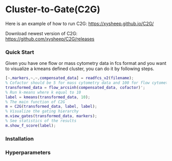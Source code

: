 # Cluster-to-Gate(C2G)
Here is an example of how to run C2G: https://xysheep.github.io/C2G/

Download newest version of C2G: https://github.com/xysheep/C2G/releases

### Quick Start
Given you have one flow or mass cytometry data in fcs format and you want to visualize a kmeans defined cluster, you can do it by following steps.
```MATLAB
[~,markers,~,~,compensated_data] = readfcs_v2(filename);
% Cofactor should be 5 for mass cytometry data and 100 for flow cytometry.
transformed_data = flow_arcsinh(compensated_data, cofactor)';
% Run k-means where k equal to 10
label = kmeans(transformed_data, 10);
% The main function of C2G
m = C2G(transformed_data, label, label);
% Visualize the gating hierarchy
m.view_gates(transformed_data, markers);
% See statistics of the results
m.show_f_score(label);
```

### Installation


### Hyperparameters

